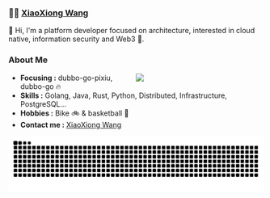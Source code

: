 ###  :man_technologist:  [XiaoXiong Wang](https://baerwang.github.io)

👋 Hi, I'm a platform developer focused on architecture, interested in cloud native, information security and Web3 🚀. 

### About Me

<img width="50%" align="right" src="https://github-readme-stats.vercel.app/api?username=baerwang&show_icons=true&theme=dark&bg_color=30,e96443,904e95&title_color=fff&text_color=fff" />
</html>

-  **Focusing :** dubbo-go-pixiu, dubbo-go :fire: 
-  **Skills :** Golang, Java, Rust, Python, Distributed, Infrastructure, PostgreSQL...
-  **Hobbies :** Bike :bike: & basketball :basketball:
-  **Contact me :** [XiaoXiong Wang](mailto:baerwang@126.com)

![ ](https://raw.githubusercontent.com/hoochanlon/hoochanlon/master/assets/github-contribution-grid-snake.svg)
